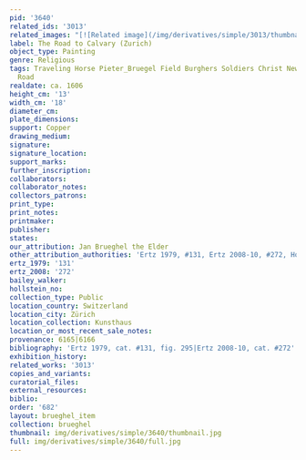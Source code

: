 ```yaml
---
pid: '3640'
related_ids: '3013'
related_images: "[![Related image](/img/derivatives/simple/3013/thumbnail.jpg)](/brughel/3013)"
label: The Road to Calvary (Zurich)
object_type: Painting
genre: Religious
tags: Traveling Horse Pieter_Bruegel Field Burghers Soldiers Christ New_Testament
  Road
realdate: ca. 1606
height_cm: '13'
width_cm: '18'
diameter_cm: 
plate_dimensions: 
support: Copper
drawing_medium: 
signature: 
signature_location: 
support_marks: 
further_inscription: 
collaborators: 
collaborator_notes: 
collectors_patrons: 
print_type: 
print_notes: 
printmaker: 
publisher: 
states: 
our_attribution: Jan Brueghel the Elder
other_attribution_authorities: 'Ertz 1979, #131, Ertz 2008-10, #272, Honig database'
ertz_1979: '131'
ertz_2008: '272'
bailey_walker: 
hollstein_no: 
collection_type: Public
location_country: Switzerland
location_city: Zürich
location_collection: Kunsthaus
location_or_most_recent_sale_notes: 
provenance: 6165|6166
bibliography: 'Ertz 1979, cat. #131, fig. 295|Ertz 2008-10, cat. #272'
exhibition_history: 
related_works: '3013'
copies_and_variants: 
curatorial_files: 
external_resources: 
biblio: 
order: '682'
layout: brueghel_item
collection: brueghel
thumbnail: img/derivatives/simple/3640/thumbnail.jpg
full: img/derivatives/simple/3640/full.jpg
---
```

